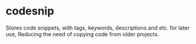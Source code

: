 # codesnip
Stores code snippets, with tags, keywords, descriptions and etc. for later use, Reducing the need of copying code from older projects.
